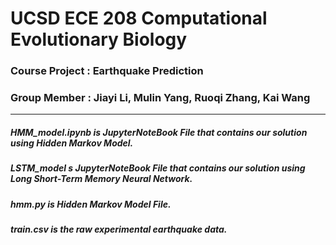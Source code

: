 # UCSD ECE 208 Computational Evolutionary Biology
### Course Project : Earthquake Prediction
### Group Member : Jiayi Li, Mulin Yang, Ruoqi Zhang, Kai Wang

***
##### HMM_model.ipynb is JupyterNoteBook File that contains our solution using Hidden Markov Model.
##### LSTM_model s JupyterNoteBook File that contains our solution using Long Short-Term Memory Neural Network.
##### hmm.py is Hidden Markov Model File.
##### train.csv is the raw experimental earthquake data.
